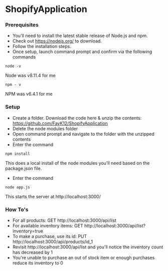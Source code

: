 # ShopifyApplication

### Prerequisites
* You'll need to install the latest stable release of Node.js and npm. 
* Check out https://nodejs.org/ to download. 
* Follow the installation steps.
* Once setup, launch command prompt and confirm via the following commands
```
node -v 
```
Node was v8.11.4 for me 
```
npm - v 
``` 
NPM was v6.4.1 for me

### Setup
* Create a folder. Download the code here & unzip the contents: https://github.com/FayK12/ShopifyApplication
* Delete the node modules folder
* Open command prompt and navigate to the folder with the unzipped contents
* Enter the command 
```
npm install
```
This does a local install of the node modules you'll need based on the package.json file.

* Enter the command 
```
node app.js
```
This starts the server at http://localhost:3000/

### How To's
* For all products: 				        GET http://localhost:3000/api/list
* For available inventory items: 	GET http://localhost:3000/api/list?inventory=true
* To make a purchase, use its id: 	PUT http://localhost:3000/api/products/id_1
* Revisit http://localhost:3000/api/list and you'll notice the inventory count has decreased by 1
* You're unable to purchase an out of stock item or enough purchases reduce its inventory to 0

